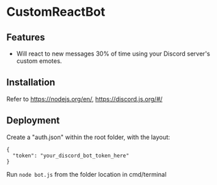 # CustomReactBot
## Features
* Will react to new messages 30% of time using your Discord server's custom emotes.

## Installation

Refer to https://nodejs.org/en/, https://discord.js.org/#/

## Deployment
Create a "auth.json" within the root folder, with the layout:
```
{
  "token": "your_discord_bot_token_here"
}
```

Run ```node bot.js``` from the folder location in cmd/terminal

